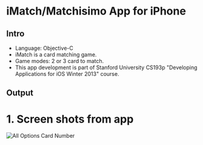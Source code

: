 iMatch/Matchisimo App for iPhone
=====

Intro
-----
* Language: Objective-C
* iMatch is a card matching game.
* Game modes: 2 or 3 card to match.
* This app development is part of Stanford University CS193p 
  "Developing Applications for iOS Winter 2013" course.

Output
------
# 1. Screen shots from app
 ![All Options Card Number](https://raw.github.com/eldardamari/ios/master/Matchisimo/img/app_screens.png)
